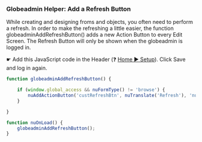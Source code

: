 
###  Globeadmin Helper: Add a Refresh Button

While creating and designing froms and objects, you often need to perform a refresh. In order to make the refreshing a little easier, the function globeadminAddRefreshButton() adds
a new Action Button to every Edit Screen. The Refresh Button will only be shown when the globeadmin is logged in.

☛  Add this JavaScript code in the Header (❓ [Home ► Setup](/common/setup_header.gif)). Click Save and log in again.

```javascript
function globeadminAddRefreshButton() {

    if (window.global_access && nuFormType() != 'browse') {
        nuAddActionButton('custRefreshBtn', nuTranslate('Refresh'), 'nuGetBreadcrumb()');
    }

}

function nuOnLoad() {
    globeadminAddRefreshButton();
}
```
